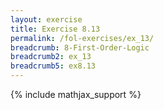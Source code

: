 ```yaml
---
layout: exercise
title: Exercise 8.13
permalink: /fol-exercises/ex_13/
breadcrumb: 8-First-Order-Logic
breadcrumb2: ex_13
breadcrumb5: ex8.13
---
```


{% include mathjax_support %}

